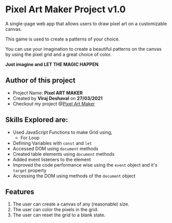 # Pixel Art Maker Project v1.0

A single-page web app that allows users to draw pixel art on a customizable canvas.

This game is used to create a patterns of your choice.

You can use your imagination to create a beautiful patterns on the canvas by using the pixel grid and
a great choice of color.

**Just imagine and LET THE MAGIC HAPPEN**

## Author of this project

* Project Name: **Pixel ART MAKER**
* Created by **Viraj Deshaval** on **27/03/2021**
* Checkout my project @[Pixel Art Maker](https://virajdeshaval.github.io/pixel-art-maker/)

## Skills Explored are:

* Used JavaScript Functions to make Grid using,
  - For Loop
* Defining Variables with `const` and `let`
* Accessed DOM using `document` methods
* Created table elements using `document` methods
* Added event listeners to the element
* Improved the code performance wise using the `event` object and it's `target` property
* Accessing the DOM using methods of the `document` object

## Features

1. The user can create a canvas of any (reasonable) size.
2. The user can color the pixels in the grid.
3. The user can reset the grid to a blank state.
